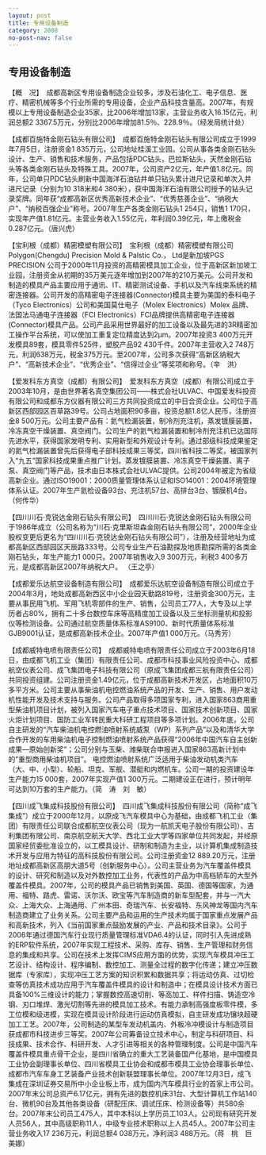 ```yaml
---
layout: post
title: 专用设备制造
category: 2008
no-post-nav: false
---
```


##  专用设备制造

【概　况】　成都高新区专用设备制造企业较多，涉及石油化工、电子信息、医疗、精密机械等多个行业所需的专用设备，企业产品科技含量高。2007年，有规模以上专用设备制造企业35家，比2006年增加13家，主营业务收入16.15亿元，利润总额2 3367.5万元，分别比2006年增加81.5％、228.9％。（经发局统计处）
 
【成都百施特金刚石钻头有限公司】　成都百施特金刚石钻头有限公司成立于1999年7月5日，注册资金1 835万元，公司地址桂溪工业园。公司从事各类金刚石钻头设计、生产、销售和技术服务，产品包括PDC钻头，巴拉斯钻头，天然金刚石钻头等各类金刚石钻头及特殊工具。2007年，公司资产2亿元，年产值1.8亿元。同年，公司单只PDC钻头刷新中国海洋石油钻井单只钻头累计进尺记录和单次入井进尺记录（分别为10 318米和4 380米），获中国海洋石油有限公司授予的钻头记录奖牌。同年获“成都高新区优秀高新技术企业”、“优秀慈善企业”、“纳税大户”、“纳税百强企业”称号。2007年生产各类金刚石钻头1 254只，销售1 170只，实现年产值1.81亿元。主营业务收入1.55亿元，年利润0.39亿元，年上缴税金0.287亿元。（唐兴虎）
 
【宝利根（成都）精密模塑有限公司】　宝利根（成都）精密模塑有限公司Polygon(Chengdu) Precision Mold & Palstic Co.， Ltd是新加坡PGS PRECISION 公司于2000年11月投资的高精密模具加工企业，位于高新区新加坡工业园，注册资金从初期的35万美元逐年增加到2007年的210万美元。公司开发和制造的模具产品主要应用于通讯、IT、精密测试设备、手机以及汽车线束系统的精密连接器。公司开发的高精密电子连接器(Connector)模具主要为美国的泰科电子（Tyco Electronics）公司和美国莫仕电子（Molex Electronics）Molex  品牌、法国法马通电子连接器（FCI Electronics）FCI品牌提供高精密电子连接器(Connector)模具产品。公司产品采用世界最好的加工设备以及最先进的3R精密加工操作平台系统，可以使加工重复定位精度达到2μm。2007年投资3 400万元开发模具89套，模具零件525件，塑胶产品92 430千件。2007年主营收入2 748万元，利润638万元，税金375万元。至2007年，公司多次获得“高新区纳税大户”、“高新技术企业”、“优秀企业”、“信得过企业”等奖项和称号。（辛　洪）
 
【爱发科东方真空（成都）有限公司】　爱发科东方真空（成都）有限公司成立于2003年10月，是由世界著名真空集团公司——株式会社ULVAC、中国爱发科投资有限公司和成都东方仪器有限公司三方共同投资成立的中日合资企业。公司位于高新区西部园区百草路39号。公司占地面积90多亩，投资总额1.8亿人民币，注册资金8 500万元。公司主要产品有：氦气检漏装置，制冷剂充注机，蒸发镀膜装置，冷冻真空干燥装置、真空阀门。公司生产的氦气检漏装置和制冷剂充注机已达国际先进水平，获得国家发明专利、实用新型和外观设计专利。通过部级科技成果鉴定的氦气检漏装置曾先后获得电子部科技成果三等奖，四川省科技二等奖，被国家列入“九五”国家科技成果重点推广计划。蒸发镀膜装置、冷冻真空干燥装置、离子泵、真空阀门等产品，技术由日本株式会社ULVAC提供。公司2004年被定为省级高新企业。通过ISO19001：2000质量管理体系认证和ISO14001：2004环境管理体系认证。2007年生产氦检设备93台、充注机57台、高排台3台、镀膜机4台。（何传华）
 
【四川川石·克锐达金刚石钻头有限公司】　四川川石·克锐达金刚石钻头有限公司于1986年成立（公司名称为“川石·克里斯坦森金刚石钻头有限公司”，2000年企业股权变更后更名为“四川川石·克锐达金刚石钻头有限公司”），注册及经营地址为成都高新区西部园区天辰路333号。公司专业生产石油勘探及地质勘探所需的各类金刚石钻头，年生产能力1 000只。2007年销售收入9 300万元，利税3 400多万元，是成都高新区2007年纳税大户。
（王之亭）
 
【成都爱乐达航空设备制造有限公司】　成都爱乐达航空设备制造有限公司成立于2004年3月，地处成都高新西区中小企业园天勤路819号，注册资金300万元，主要从事民用飞机、军用飞机零部件的生产、销售，公司员工77人，大专及以上学历者占80%，拥有二十多台数控车床等高精度加工设备以及三坐标测量机和投影仪等检测设备。公司通过航空质量体系标准AS9100、新时代质量体系标准GJB9001认证，是成都高新技术企业。2007年产值1 000万元。（马秀芳）
 
【成都威特电喷有限责任公司】　成都威特电喷有限责任公司成立于2003年6月18日，由成都飞机工业（集团）有限责任公司、成都市科技事业风险投资中心、成都航空仪表公司、成飞集团电子科技有限公司（原成飞集团成都三航有限责任公司）共同投资组建。公司注册资金1.49亿元，位于成都高新技术开发区，占地面积10万多平方米。公司主要从事柴油机电控燃油系统产品的开发、生产、销售、用户发动机性能开发及技术支持与服务。公司产品取得多项国家专利，进入国家863商用重型柴油机项目计划，被列入国家汽车电子重点技术项目、国家技术创新项目、国家火炬计划项目、国防工业军转民重大科研工程项目等多项计划。2006年底，公司自主研发的“汽车柴油机电控燃油喷射系统威泵（WP）系列产品”以及和清华大学合作开发的车用柴油机电子控制燃油喷射系统产品获得“2006年中国汽车自主创新成果—原始创新奖”；公司分别与玉柴、潍柴联合申报进入国家863高新计划中的”重型商用柴油机项目”。
电控燃油喷射系统广泛适用于柴油发动机类汽车（大、中、小型）、轮船、坦克、军舰、潜艇和内燃机车。公司一期的投资建设年生产能力15 000套，2007年实现产值1 300万元。二期建设正在进行，预计明年可达到10万套的生产能力。（简　涛　刘　敏）
 
【四川成飞集成科技股份有限公司】　四川成飞集成科技股份有限公司（简称“成飞集成”）成立于2000年12月，以原成飞汽车模具中心为基础，由成都飞机工业（集团）有限责任公司联合成都航空仪表公司（现为一航凯天电子股份有限公司）、吉利集团有限公司、南京航空航天大学、西北工业大学等四家单位共同发起，并经原国家经贸委批准设立的，以工模具设计、研制和制造为主业，以计算机集成制造技术开发与应用为特征的高科技股份有限公司。公司注册资金12 889.20万元，注册地址成都高新区高朋大道5号（创新服务中心）。公司主营业务为汽车覆盖件模具的设计、研究和制造以及对外数控加工业务，代表性的产品为中高档轿车的大型外覆盖件模具。2007年，公司的模具产品已销售到美国、英国、德国等国家，为通用、福特、路虎、雷诺、沃尔沃、欧宝等汽车制造商的新车型配套，并与一汽大众、上海大众、上海通用、广州本田、奇瑞汽车、长安福特、东风神龙等国内汽车制造商建立了业务关系。公司主要产品和运用的生产技术均属于国家重点发展产品和高新技术，列入《当前国家重点鼓励发展的产业、产品和技术目录》。公司于2006年通过德国汽车行业现行质量管理标准VDA6.4的认证，同时引入先进成熟的ERP软件系统，2007年实现工程技术、采购、库存、销售、生产管理和财务信息的集成和共享。公司在技术上发挥CIMS应用方面的优势，实现汽车模具冲压工艺设计、结构设计、程序编制、数控加工、测量全过程的数字化传递；建立冲压数据库（专家库），实现冲压工艺方案的知识积累和数据共享；将运动仿真、过切检查等仿真技术成功应用于汽车覆盖件模具的设计和制造中；在模具设计技术方面已具备100%三维设计的能力；掌握数控高速切削、等高加工、样件扫描、铸造空冷钢、刃口堆焊、激光切割等先进的模具加工技术。有能力承制高强度板零件模，多工位模和级进模，实现在模具设计阶段进行运动仿真模拟，自主研发成功镶块超硬加工工艺。2007年，公司制造的某型车发动机盖内、外板冷冲模设计与制造项目获成都市科技进步三等奖。2007年公司筹备设立技术中心，制定与科研项目、科技成果、技术合作、科研开发、人才引进等相关的各种管理制度。公司是中国汽车覆盖件模具重点骨干企业，是四川省确立的重大工艺装备国产化基地，是中国模具工业协会副理事长单位、四川省模具工业协会和成都市模具工业协会理事长单位、成都市汽车车身工艺装备产业技术创新联盟理事长单位。2007年12月3日，成飞集成在深圳证券交易所中小企业板上市，成为国内汽车模具行业的首家上市公司。2007年末公司总资产6.17亿元，拥有先进的数控机床31台、大型计算机工作站140台、微机90台及其他各类设备（研配压床、调试压床、检测设备等）共580余台。2007年末公司员工475人，其中本科以上学历员工103人。公司现有研究开发人员56人，其中高级职称11人，中级专业技术职称以上人员45人。2007年公司主营业务收入17 236万元，利润总额4 038万元，净利润3 488万元。（蒋　桃　巨美娜）
 